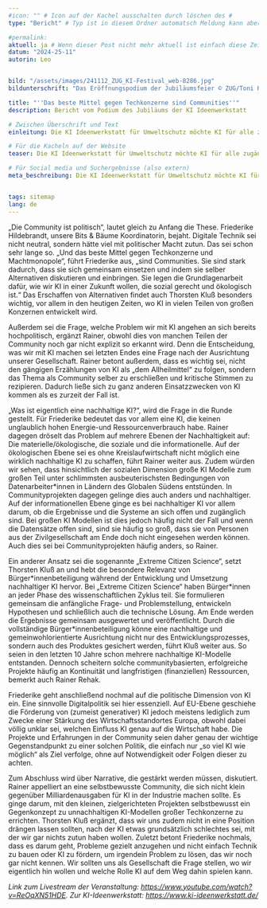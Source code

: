 ```yaml
---
#icon: "" # Icon auf der Kachel ausschalten durch löschen des #
type: "Bericht" # Typ ist in diesem Ordner automatsch Meldung kann aber hier überschrieben werden z.B. mit "Veröffentlichung" - der Typ erscheint in der Kachel

#permalink: 
aktuell: ja # Wenn dieser Post nicht mehr aktuell ist einfach diese Zeile mit # auskommentieren
datum: "2024-25-11"
autorin: Leo


bild: "/assets/images/241112_ZUG_KI-Festival_web-8286.jpg"
bildunterschrift: "Das Eröffnungspodium der Jubiläumsfeier © ZUG/Toni Kretschmer "

title: "''Das beste Mittel gegen Techkonzerne sind Communities''"
description: Bericht vom Podium des Jubiläums der KI Ideenwerkstatt

# Zwischen Überschrift und Text
einleitung: Die KI Ideenwerkstatt für Umweltschutz möchte KI für alle zugänglich, gemeinwohlorientiert und umweltgerecht gestalten. Sie ist vor Ort in Berlin-Neukölln und digital die Anlaufstelle für alle, die Künstliche Intelligenz gemeinwohlorientiert für den Umweltschutz einsetzen möchten. Die Ideenwerkstatt veranstaltet Workshops und andere Formate, informiert über KI und berät Initiativen ganz konkret bei ihren Projekten. Am 12.11.2024 hat sie ihr zweijähriges Jubiläum mit einem abwechlungsreichen Programm mit Einblicken in aktuelle Projekte, interaktiven Workshops und anregenden Diskussionen gefeiert. Wir berichten vom Eröffnungspanel, auf dem unter anderem Friederike Hildebrandt, Bits & Bäume Koordinatorin, Rainer Rehak (Weizenbaum-Institut, Wissenschaftszentrum Berlin für Sozialforschung, Forum InformatikerInnen für Frieden und gesellschaftliche Verantwortung und langjähriger Aktiver bei Bits & Bäume), sowie Thorsten Kluß (KI-Ideenwerkstatt) sitzen.

# Für die Kacheln auf der Website
teaser: Die KI Ideenwerkstatt für Umweltschutz möchte KI für alle zugänglich, gemeinwohlorientiert und umweltgerecht gestalten. Am 12.11.2024 hat die KI Ideenwerkstatt ihr zweijähriges Jubiläum gefeiert. Wir berichten vom Eröffnungspodium auf dem unter anderem unsere Bits & Bäume Koordinatorin Friederike Hildebrandt, sowie unser langjähriger Bits & Bäume Aktiver Rainer Rehak saßen.

# Für Social media und Suchergebnisse (also extern)
meta_beschreibung: Die KI Ideenwerkstatt für Umweltschutz möchte KI für alle zugänglich, gemeinwohlorientiert und umweltgerecht gestalten. Am 12.11.2024 hat die KI Ideenwerkstatt ihr zweijähriges Jubiläum gefeiert. Wir berichten vom Eröffnungspodium auf dem unter anderem unsere Bits & Bäume Koordinatorin Friederike Hildebrandt, sowie unser langjähriger Bits & Bäume Aktiver Rainer Rehak saßen.


tags: sitemap
lang: de
---
```


„Die Community ist politisch“, lautet gleich zu Anfang die These. Friederike Hildebrandt, unsere Bits & Bäume Koordinatorin, bejaht. Digitale Technik sei nicht neutral, sondern hätte viel mit politischer Macht zutun. Das sei schon sehr lange so. „Und das beste Mittel gegen Techkonzerne und Machtmonopole“, führt Friederike aus, „sind Communities. Sie sind stark dadurch, dass sie sich gemeinsam einsetzen und indem sie selber Alternativen diskutieren und einbringen. Sie legen die Grundlagenarbeit dafür, wie wir KI in einer Zukunft wollen, die sozial gerecht und ökologisch ist.“ Das Erschaffen von Alternativen findet auch Thorsten Kluß besonders wichtig, vor allem in den heutigen Zeiten, wo KI in vielen Teilen von großen Konzernen entwickelt wird.

Außerdem sei die Frage, welche Problem wir mit KI angehen an sich bereits hochpolitisch, ergänzt Rainer, obwohl dies von manchen Teilen der Community noch gar nicht explizit so erkannt wird. Denn die Entscheidung, was wir mit KI machen sei letzten Endes eine Frage nach der Ausrichtung unserer Gesellschaft. Rainer betont außerdem, dass es wichtig sei, nicht den gängigen Erzählungen von KI als „dem Allheilmittel“ zu folgen, sondern das Thema als Community selber zu erschließen und kritische Stimmen zu rezipieren. Dadurch ließe sich zu ganz anderen Einsatzzwecken von KI kommen als es zurzeit der Fall ist.

„Was ist eigentlich eine nachhaltige KI?“, wird die Frage in die Runde gestellt. Für Friederike bedeutet das vor allem eine KI, die keinen unglaublich hohen Energie-und Ressourcenverbrauch habe. Rainer dagegen dröselt das Problem auf mehrere Ebenen der Nachhaltigkeit auf: Die materielle/ökologische, die soziale und die informationelle. Auf der ökologischen Ebene sei es ohne Kreislaufwirtschaft nicht möglich eine wirklich nachhaltige KI zu schaffen, führt Rainer weiter aus. Zudem würden wir sehen, dass hinsichtlich der sozialen Dimension große KI Modelle zum großen Teil unter schlimmsten ausbeuterischsten Bedingungen von Datenarbeiter&ast;innen in Ländern des Globalen Südens entstünden. In Communityprojekten dagegen gelinge dies auch anders und nachhaltiger. 
Auf der informationellen Ebene ginge es bei nachhaltiger KI vor allem darum, ob die Ergebnisse und die Systeme an sich offen und zugänglich sind. Bei großen KI Modellen ist dies jedoch häufig nicht der Fall und wenn die Datensätze offen sind, sind sie häufig so groß, dass sie von Personen aus der Zivilgesellschaft am Ende doch nicht eingesehen werden können. Auch dies sei bei Communityprojekten häufig anders, so Rainer.

Ein anderer Ansatz sei die sogenannte „Extreme Citizen Science“, setzt Thorsten Kluß an und hebt die besondere Relevanz von Bürger&ast;innenbeteiligung während der Entwicklung und Umsetzung nachhaltiger KI hervor. Bei „Extreme Citizen Science“  haben Bürger&ast;innen an jeder Phase des wissenschaftlichen Zyklus teil. Sie formulieren gemeinsam die anfängliche Frage- und Problemstellung, entwickeln Hypothesen und schließlich auch die technische Lösung. Am Ende werden die Ergebnisse gemeinsam ausgewertet und veröffentlicht. Durch die vollständige Bürger&ast;innenbeteiligung könne eine nachhaltige und gemeinwohlorientierte Ausrichtung nicht nur des Entwicklungsprozesses, sondern auch des Produktes gesichert werden, führt Kluß weiter aus.
So seien in den letzten 10 Jahre schon mehrere nachhaltige KI-Modelle entstanden. Dennoch scheitern solche communitybasierten, erfolgreiche Projekte häufig an Kontinuität und langfristigen (finanziellen) Ressourcen, bemerkt auch Rainer Rehak.

Friederike geht anschließend nochmal auf die politische Dimension von KI ein. Eine sinnvolle Digitalpolitik sei hier essenziell. Auf EU-Ebene geschiehe die Förderung von (zumeist generativer) KI jedoch meistens lediglich zum Zwecke einer Stärkung des Wirtschaftsstandortes Europa, obwohl dabei völlig unklar sei, welchen Einfluss KI genau auf die Wirtschaft habe. Die Projekte und Erfahrungen in der Community seien daher genau der wichtige Gegenstandpunkt zu einer solchen Politik, die einfach nur „so viel KI wie möglich“ als Ziel verfolge, ohne auf Notwendigkeit oder Folgen dieser zu achten.

Zum Abschluss wird über Narrative, die gestärkt werden müssen, diskutiert. Rainer appelliert an eine selbstbewusste Community, die sich nicht klein gegenüber Milliardenausgaben für KI in der Industrie machen sollte. Es ginge darum, mit den kleinen, zielgerichteten Projekten selbstbewusst ein Gegenkonzept zu unnachhaltigen KI-Modellen großer Techkonzerne zu errichten. Thorsten Kluß ergänzt, dass wir uns zudem nicht in eine Position drängen lassen sollten, nach der KI etwas grundsätzlich schlechtes sei, mit der wir gar nichts zutun haben wollen. Zuletzt betont Friederike nochmals, dass es darum geht, Probleme gezielt anzugehen und nicht einfach Technik zu bauen oder KI zu fördern, um irgendein Problem zu lösen, das wir noch gar nicht kennen. Wir sollten uns als Gesellschaft die Frage stellen, wo wir eigentlich hin wollen und welche Rolle KI auf dem Weg dahin spielen kann.


*Link zum Livestream der Veranstaltung: https://www.youtube.com/watch?v=ReOqXN51HDE.*
*Zur KI-Ideenwerkstatt: https://www.ki-ideenwerkstatt.de/*
